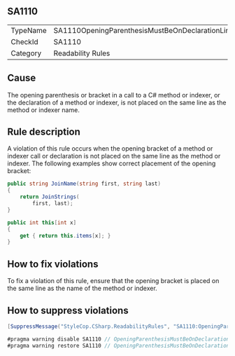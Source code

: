 ﻿## SA1110

<table>
<tr>
  <td>TypeName</td>
  <td>SA1110OpeningParenthesisMustBeOnDeclarationLine</td>
</tr>
<tr>
  <td>CheckId</td>
  <td>SA1110</td>
</tr>
<tr>
  <td>Category</td>
  <td>Readability Rules</td>
</tr>
</table>

## Cause

The opening parenthesis or bracket in a call to a C# method or indexer, or the declaration of a method or indexer, is not placed on the same line as the method or indexer name.

## Rule description

A violation of this rule occurs when the opening bracket of a method or indexer call or declaration is not placed on the same line as the method or indexer. The following examples show correct placement of the opening bracket:

```csharp
public string JoinName(string first, string last)
{
    return JoinStrings(
        first, last);
}

public int this[int x]
{
    get { return this.items[x]; }
}
```

## How to fix violations

To fix a violation of this rule, ensure that the opening bracket is placed on the same line as the name of the method or indexer.

## How to suppress violations

```csharp
[SuppressMessage("StyleCop.CSharp.ReadabilityRules", "SA1110:OpeningParenthesisMustBeOnDeclarationLine", Justification = "Reviewed.")]
```

```csharp
#pragma warning disable SA1110 // OpeningParenthesisMustBeOnDeclarationLine
#pragma warning restore SA1110 // OpeningParenthesisMustBeOnDeclarationLine
```
